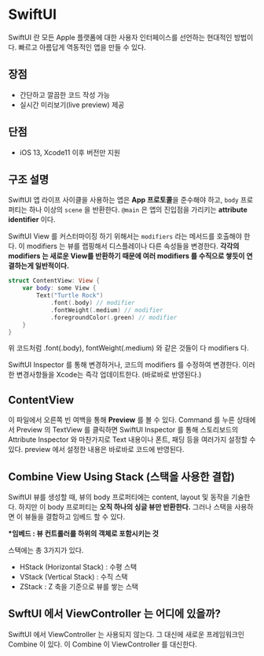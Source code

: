 # SwiftUI
SwiftUI 란 모든 Apple 플랫폼에 대한 사용자 인터페이스를 선언하는 현대적인 방법이다. 빠르고 아름답게 역동적인 앱을 만들 수 있다.

## 장점
- 간단하고 깔끔한 코드 작성 가능
- 실시간 미리보기(live preview) 제공

## 단점
- iOS 13, Xcode11 이후 버전만 지원

## 구조 설명
SwiftUI 앱 라이프 사이클을 사용하는 앱은 <b>App 프로토콜</b>을 준수해야 하고, ```body``` 프로퍼티는 하나 이상의 ```scene``` 을 반환한다. ```@main``` 은 앱의 진입점을 가리키는 <b>attribute identifier</b> 이다. 

SwiftUI View 를 커스터마이징 하기 위해서는 ```modifiers``` 라는 메서드를 호출해야 한다. 이 modifiers 는 뷰를 랩핑해서 디스플레이나 다른 속성들을 변경한다. <b>각각의 modifiers 는 새로운 View를 반환하기 때문에 여러 modifiers 를 수직으로 쌓듯이 연결하는게 일반적이다.</b>

```swift
struct ContentView: View {
    var body: some View {
        Text("Turtle Rock")
            .font(.body) // modifier
            .fontWeight(.medium) // modifier
            .foregroundColor(.green) // modifier
    }
}
```

위 코드처럼 .font(.body), fontWeight(.medium) 와 같은 것들이 다 modifiers 다.

SwiftUI Inspector 를 통해 변경하거나, 코드의 modifiers 를 수정하여 변경한다. 이러한 변경사항들을 Xcode는 즉각 업데이트한다. (바로바로 반영된다.)

## ContentView
이 파일에서 오른쪽 빈 여백을 통해 <b>Preview</b> 를 볼 수 있다.
Command 를 누른 상태에서 Preview 의 TextView 를 클릭하면 SwiftUI Inspector 를 통해 스토리보드의 Attribute Inspector 와 마찬가지로 Text 내용이나 폰트, 패딩 등을 여러가지 설정할 수 있다. preview 에서 설정한 내용은 바로바로 코드에 반영된다.


## Combine View Using Stack (스택을 사용한 결합)
SwiftUI 뷰를 생성할 때, 뷰의 body 프로퍼티에는 content, layout 및 동작을 기술한다. 하지만 이 body 프로퍼티는 <b>오직 하나의 싱글 뷰만 반환한다.</b> 그러나 스택을 사용하면 이 뷰들을 결합하고 임베드 할 수 있다.

<b>*임베드 : 뷰 컨트롤러를 하위의 객체로 포함시키는 것</b>

스택에는 총 3가지가 있다.
- HStack (Horizontal Stack) : 수평 스택
- VStack (Vertical Stack) : 수직 스택
- ZStack : Z 축을 기준으로 뷰를 쌓는 스택


## SwftUI 에서 ViewController 는 어디에 있을까?
SwiftUI 에서 ViewController 는 사용되지 않는다. 그 대신에 새로운 프레임워크인 Combine 이 있다.
이 Combine 이 ViewController 를 대신한다.
